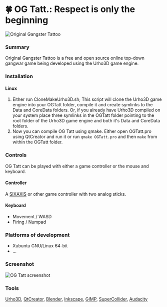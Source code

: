 # :four_leaf_clover: OG Tatt.: Respect is only the beginning

![Original Gangster Tattoo](https://raw.githubusercontent.com/LucKeyProductions/OGTatt/master/Vectors/OGTatt.png)

### Summary
Original Gangster Tattoo is a free and open source online top-down gangwar game being developed using the Urho3D game engine.

### Installation
#### Linux

1. Either run CloneMakeUrho3D.sh; This script will clone the Urho3D game engine into your OGTatt folder, compile it and create symlinks to the Data and CoreData folders.
Or, if you already have Urho3D compiled on your system place three symlinks in the OGTatt folder pointing to the root folder of the Urho3D game engine and both it's Data and CoreData folders.
2. Now you can compile OG Tatt using qmake. Either open OGTatt.pro using QtCreator and run it or run `qmake OGTatt.pro` and then `make` from within the OGTatt folder.

### Controls
OG Tatt can be played with either a game controller or the mouse and keyboard.
#### Controller
A [SIXAXIS](https://help.ubuntu.com/community/Sixaxis) or other game controller with two analog sticks.
#### Keyboard
* Movement / WASD
* Firing / Numpad

### Platforms of development
* Xubuntu GNU/Linux 64-bit
* ...

### Screenshot
![OG Tatt screenshot](https://raw.githubusercontent.com/LucKeyProductions/OGTatt/master/Screenshots/Screenshot_Mon_Aug__3_17_42_52_2015.png)

### Tools
[Urho3D](http://urho3d.github.io), [QtCreator](http://wiki.qt.io/Category:Tools::QtCreator), [Blender](http://www.blender.org/), [Inkscape](http://inkscape.org/), [GIMP](http://gimp.org), [SuperCollider](http://supercollider.github.io/), [Audacity](http://web.audacityteam.org/)
